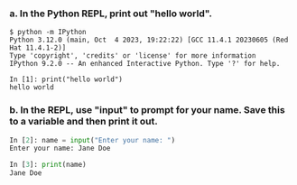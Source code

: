 ### a. In the Python REPL, print out "hello world".

```
$ python -m IPython
Python 3.12.0 (main, Oct  4 2023, 19:22:22) [GCC 11.4.1 20230605 (Red Hat 11.4.1-2)]
Type 'copyright', 'credits' or 'license' for more information
IPython 9.2.0 -- An enhanced Interactive Python. Type '?' for help.

In [1]: print("hello world")
hello world
```

### b. In the REPL, use "input" to prompt for your name. Save this to a variable and then print it out.

```python
In [2]: name = input("Enter your name: ")
Enter your name: Jane Doe

In [3]: print(name)
Jane Doe
```


